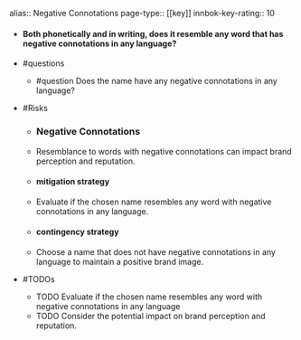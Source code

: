 alias:: Negative Connotations
page-type:: [[key]]
innbok-key-rating:: 10
- #### Both phonetically and in writing, does it resemble any word that has negative connotations in any language?
- #questions
  - #question Does the name have any negative connotations in any language?
- #Risks

  - ### Negative Connotations
  - Resemblance to words with negative connotations can impact brand perception and reputation.
  - #### mitigation strategy
  - Evaluate if the chosen name resembles any word with negative connotations in any language.
  - #### contingency strategy
  - Choose a name that does not have negative connotations in any language to maintain a positive brand image.
- #TODOs
  - TODO Evaluate if the chosen name resembles any word with negative connotations in any language
  - TODO  Consider the potential impact on brand perception and reputation.


